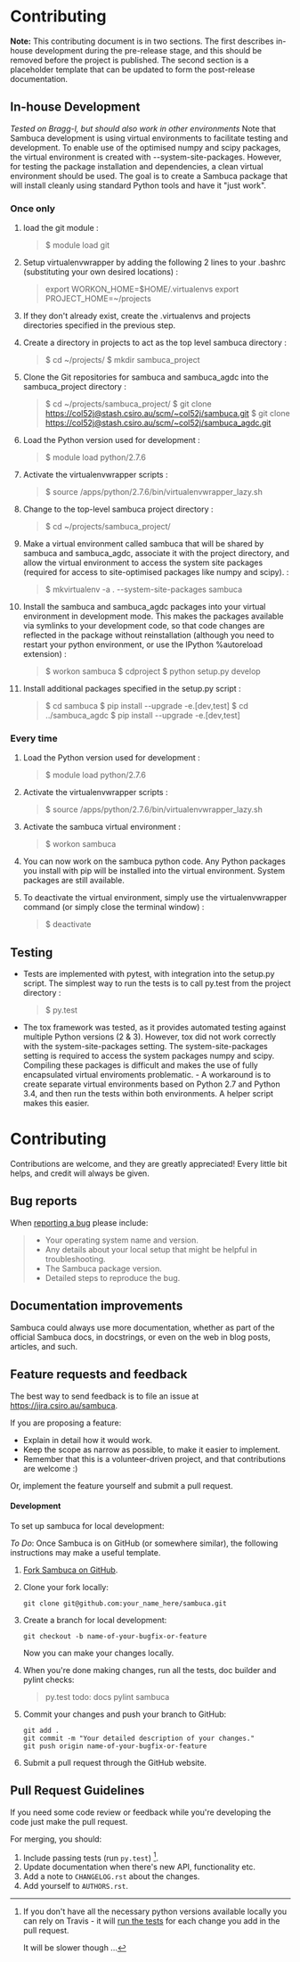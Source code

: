 Contributing
============

**Note:** This contributing document is in two sections. The first
describes in-house development during the pre-release stage, and this
should be removed before the project is published. The second section is
a placeholder template that can be updated to form the post-release
documentation.

In-house Development
--------------------

*Tested on Bragg-l, but should also work in other environments* Note
that Sambuca development is using virtual environments to facilitate
testing and development. To enable use of the optimised numpy and scipy
packages, the virtual environment is created
with --system-site-packages. However, for testing the package
installation and dependencies, a clean virtual environment should be
used. The goal is to create a Sambuca package that will install cleanly
using standard Python tools and have it "just work".

### Once only

1.  load the git module :

    > \$ module load git

2.  Setup virtualenvwrapper by adding the following 2 lines to your
    .bashrc (substituting your own desired locations) :

    > export WORKON\_HOME=\$HOME/.virtualenvs export
    > PROJECT\_HOME=\~/projects

3.  If they don't already exist, create the .virtualenvs and projects
    directories specified in the previous step.
4.  Create a directory in projects to act as the top level sambuca
    directory :

    > \$ cd \~/projects/ \$ mkdir sambuca\_project

5.  Clone the Git repositories for sambuca and sambuca\_agdc into the
    sambuca\_project directory :

    > \$ cd \~/projects/sambuca\_project/ \$ git clone
    > <https://col52j@stash.csiro.au/scm/~col52j/sambuca.git> \$ git
    > clone <https://col52j@stash.csiro.au/scm/~col52j/sambuca_agdc.git>

6.  Load the Python version used for development :

    > \$ module load python/2.7.6

7.  Activate the virtualenvwrapper scripts :

    > \$ source /apps/python/2.7.6/bin/virtualenvwrapper\_lazy.sh

8.  Change to the top-level sambuca project directory :

    > \$ cd \~/projects/sambuca\_project/

9.  Make a virtual environment called sambuca that will be shared by
    sambuca and sambuca\_agdc, associate it with the project directory,
    and allow the virtual environment to access the system site packages
    (required for access to site-optimised packages like numpy and
    scipy). :

    > \$ mkvirtualenv -a . --system-site-packages sambuca

10. Install the sambuca and sambuca\_agdc packages into your virtual
    environment in development mode. This makes the packages available
    via symlinks to your development code, so that code changes are
    reflected in the package without reinstallation (although you need
    to restart your python environment, or use the IPython %autoreload
    extension) :

    > \$ workon sambuca \$ cdproject \$ python setup.py develop

11. Install additional packages specified in the setup.py script :

    > \$ cd sambuca \$ pip install --upgrade -e.[dev,test] \$ cd
    > ../sambuca\_agdc \$ pip install --upgrade -e.[dev,test]

### Every time

1.  Load the Python version used for development :

    > \$ module load python/2.7.6

2.  Activate the virtualenvwrapper scripts :

    > \$ source /apps/python/2.7.6/bin/virtualenvwrapper\_lazy.sh

3.  Activate the sambuca virtual environment :

    > \$ workon sambuca

4.  You can now work on the sambuca python code. Any Python packages you
    install with pip will be installed into the virtual environment.
    System packages are still available.
5.  To deactivate the virtual environment, simply use the
    virtualenvwrapper command (or simply close the terminal window) :

    > \$ deactivate

Testing
-------

-   Tests are implemented with pytest, with integration into the
    setup.py script. The simplest way to run the tests is to call
    py.test from the project directory :

    > \$ py.test

-   The tox framework was tested, as it provides automated testing
    against multiple Python versions (2 & 3). However, tox did not work
    correctly with the system-site-packages setting. The
    system-site-packages setting is required to access the system
    packages numpy and scipy. Compiling these packages is difficult and
    makes the use of fully encapsulated virtual enviroments
    problematic. - A workaround is to create separate virtual
    environments based on Python 2.7 and Python 3.4, and then run the
    tests within both environments. A helper script makes this easier.

Contributing
============

Contributions are welcome, and they are greatly appreciated! Every
little bit helps, and credit will always be given.

Bug reports
-----------

When [reporting a bug](https://jira.csiro.au/sambuca) please include:

> -   Your operating system name and version.
> -   Any details about your local setup that might be helpful in
>     troubleshooting.
> -   The Sambuca package version.
> -   Detailed steps to reproduce the bug.

Documentation improvements
--------------------------

Sambuca could always use more documentation, whether as part of the
official Sambuca docs, in docstrings, or even on the web in blog posts,
articles, and such.

Feature requests and feedback
-----------------------------

The best way to send feedback is to file an issue at
<https://jira.csiro.au/sambuca>.

If you are proposing a feature:

-   Explain in detail how it would work.
-   Keep the scope as narrow as possible, to make it easier to
    implement.
-   Remember that this is a volunteer-driven project, and that
    contributions are welcome :)

Or, implement the feature yourself and submit a pull request.

#### Development

To set up sambuca for local development:

*To Do*: Once Sambuca is on GitHub (or somewhere similar), the following
instructions may make a useful template.

1.  [Fork Sambuca on GitHub](https://github.com/...).
2.  Clone your fork locally:

        git clone git@github.com:your_name_here/sambuca.git

3.  Create a branch for local development:

        git checkout -b name-of-your-bugfix-or-feature

    Now you can make your changes locally.

4.  When you're done making changes, run all the tests, doc builder and
    pylint checks:

    > py.test todo: docs pylint sambuca

5.  Commit your changes and push your branch to GitHub:

        git add .
        git commit -m "Your detailed description of your changes."
        git push origin name-of-your-bugfix-or-feature

6.  Submit a pull request through the GitHub website.

Pull Request Guidelines
-----------------------

If you need some code review or feedback while you're developing the
code just make the pull request.

For merging, you should:

1.  Include passing tests (run `py.test`) [^1].
2.  Update documentation when there's new API, functionality etc.
3.  Add a note to `CHANGELOG.rst` about the changes.
4.  Add yourself to `AUTHORS.rst`.

[^1]: If you don't have all the necessary python versions available
    locally you can rely on Travis - it will [run the
    tests](https://travis-ci.org/dc23/python-nameless/pull_requests) for
    each change you add in the pull request.

    It will be slower though ...
